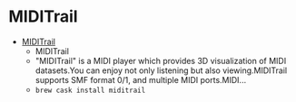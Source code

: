 # MIDITrail
- [MIDITrail](https://osdn.net/projects/miditrail/)
  -  MIDITrail
  - "MIDITrail" is a MIDI player which provides 3D visualization of MIDI datasets.You can enjoy not only listening but also viewing.MIDITrail supports SMF format 0/1, and multiple MIDI ports.MIDI...
  - `brew cask install miditrail`
